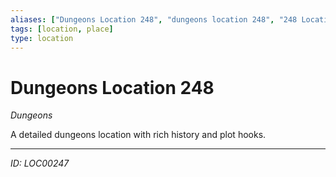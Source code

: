 ```yaml
---
aliases: ["Dungeons Location 248", "dungeons location 248", "248 Location Dungeons"]
tags: [location, place]
type: location
---
```


# Dungeons Location 248

*Dungeons*

A detailed dungeons location with rich history and plot hooks.

---
*ID: LOC00247*